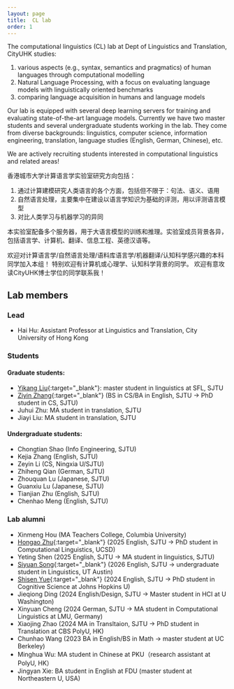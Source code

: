 ```yaml
---
layout: page
title:  CL lab
order: 1
---
```


The computational linguistics (CL) lab at Dept of Linguistics and Translation, CityUHK
studies:

1) various aspects (e.g., syntax, semantics and pragmatics) of human languages through computational modelling 
2) Natural Language Processing, with a focus on evaluating language models with linguistically oriented benchmarks
3) comparing language acquisition in humans and language models

Our lab is equipped with several deep learning servers for training and evaluating state-of-the-art language models. Currently we have two master students and several undergraduate students working in the lab. They come from diverse backgrounds: linguistics, computer science, information engineering, translation, language studies (English, German, Chinese), etc.

We are actively recruiting students interested in computational linguistics and related areas!

香港城市大学计算语言学实验室研究方向包括：

1. 通过计算建模研究人类语言的各个方面，包括但不限于：句法、语义、语用
2. 自然语言处理，主要集中在建设以语言学知识为基础的评测，用以评测语言模型
3. 对比人类学习与机器学习的异同

本实验室配备多个服务器，用于大语言模型的训练和推理。实验室成员背景各异，包括语言学、计算机、翻译、信息工程、英德汉语等。

欢迎对计算语言学/自然语言处理/语料库语言学/机器翻译/认知科学感兴趣的本科同学加入本组！ 特别欢迎有计算机或心理学、认知科学背景的同学。
欢迎有意攻读CityUHK博士学位的同学联系我！

## Lab members 

### Lead

- Hai Hu: Assistant Professor at Linguistics and Translation, City University of Hong Kong

### Students

#### Graduate students:
- [Yikang Liu](https://yikang0131.github.io){:target="_blank"}: master student in linguistics at SFL, SJTU 
- [Ziyin Zhang](https://geralt-targaryen.github.io/){:target="_blank"} (BS in CS/BA in English, SJTU ->  PhD student in CS, SJTU)
- Juhui Zhu: MA student in translation, SJTU
- Jiayi Liu: MA student in translation, SJTU

#### Undergraduate students:
- Chongtian Shao (Info Engineering, SJTU)
- Kejia Zhang (English, SJTU)
- Zeyin Li (CS, Ningxia U/SJTU)
- Zhiheng Qian (German, SJTU)
- Zhouquan Lu (Japanese, SJTU)
- Guanxiu Lu (Japanese, SJTU)
- Tianjian Zhu (English, SJTU)
- Chenhao Meng (English, SJTU)

### Lab alumni
- Xinmeng Hou (MA Teachers College, Columbia University)
- [Hongao Zhu](https://hongao0611.github.io/publications/){:target="_blank"} (2025 English, SJTU -> PhD student in Computational Linguistics, UCSD)
- Yeting Shen (2025 English, SJTU -> MA student in linguistics, SJTU)
- [Siyuan Song](https://siyuansong.site/){:target="_blank"} (2026 English, SJTU -> undergraduate student in Linguistics, UT Austin)
- [Shisen Yue](https://shawn0918.github.io/){:target="_blank"} (2024 English, SJTU ->  PhD student in Cognitive Science at Johns Hopkins U)
- Jieqiong Ding (2024 English/Design, SJTU ->  Master student in HCI at U Washington)
- Xinyuan Cheng (2024 German, SJTU -> MA student in Computational Linguistics at LMU, Germany)
- Xiaojing Zhao (2024 MA in Transltaion, SJTU -> PhD student in Translation at CBS PolyU, HK)
- Chunhao Wang (2023 BA in English/BS in Math -> master student at UC Berkeley)
- Minghua Wu: MA student in Chinese at PKU（research assistant at PolyU, HK）
- Jingyan Xie: BA student in English at FDU (master student at Northeastern U, USA)

